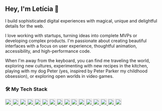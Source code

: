 ## Hey, I'm Letícia 👋

I build sophisticated digital experiences with magical, unique and delightful details for the web.

I love working with startups, turning ideas into complete MVPs or developing complex products. I'm passionate about creating beautiful interfaces with a focus on user experience, thoughtful animation, accessibility, and high-performance code.

When I'm away from the keyboard, you can find me traveling the world, exploring new cultures, experimenting with new recipes in the kitchen, playing with my dog Peter (yes, inspired by Peter Parker my childhood obsession), or exploring open worlds in video games.

### 🛠️ My Tech Stack

<p align="left">
    <a href="https://www.typescriptlang.org/" target="_blank" rel="noreferrer">
    <img src="https://cdn.jsdelivr.net/gh/devicons/devicon/icons/typescript/typescript-original.svg" alt="TypeScript" width="20" height="20"/>
  </a>
  <a href="https://developer.mozilla.org/en-US/docs/Web/JavaScript" target="_blank" rel="noreferrer">
    <img src="https://cdn.jsdelivr.net/gh/devicons/devicon/icons/javascript/javascript-original.svg" alt="JavaScript" width="20" height="20"/>
  </a>
  <a href="https://reactjs.org/" target="_blank" rel="noreferrer">
    <img src="https://cdn.jsdelivr.net/gh/devicons/devicon/icons/react/react-original.svg" alt="React" width="20" height="20"/>
  </a>
  <a href="https://nextjs.org/" target="_blank" rel="noreferrer">
    <img src="https://cdn.jsdelivr.net/gh/devicons/devicon/icons/nextjs/nextjs-original.svg" alt="Next.js" width="20" height="20"/>
  </a>
    <a href="https://vitejs.dev/" target="_blank" rel="noreferrer">
    <img src="https://cdn.jsdelivr.net/gh/devicons/devicon/icons/vitejs/vitejs-original.svg" alt="Vite" width="20" height="20"/>
  </a>
  <a href="https://remix.run/" target="_blank" rel="noreferrer">
    <img src="https://remix.run/favicon-32.png" alt="Remix" width="20" height="20"/>
  </a>
  <a href="https://developer.mozilla.org/en-US/docs/Web/HTML" target="_blank" rel="noreferrer">
    <img src="https://cdn.jsdelivr.net/gh/devicons/devicon/icons/html5/html5-original.svg" alt="HTML5" width="20" height="20"/>
  </a>
  <a href="https://developer.mozilla.org/en-US/docs/Web/CSS" target="_blank" rel="noreferrer">
    <img src="https://cdn.jsdelivr.net/gh/devicons/devicon/icons/css3/css3-original.svg" alt="CSS3" width="20" height="20"/>
  </a>
  <a href="https://sass-lang.com/" target="_blank" rel="noreferrer">
    <img src="https://cdn.jsdelivr.net/gh/devicons/devicon/icons/sass/sass-original.svg" alt="Sass" width="20" height="20"/>
  </a>
  <a href="https://tailwindcss.com/" target="_blank" rel="noreferrer">
    <img src="https://cdn.jsdelivr.net/gh/devicons/devicon/icons/tailwindcss/tailwindcss-original.svg" alt="TailwindCSS" width="20" height="20"/>
  </a>
  <a href="https://redux.js.org/" target="_blank" rel="noreferrer">
    <img src="https://cdn.jsdelivr.net/gh/devicons/devicon/icons/redux/redux-original.svg" alt="Redux" width="20" height="20"/>
  </a>
  <a href="https://zustand-demo.pmnd.rs/" target="_blank" rel="noreferrer">
    <img src="https://zustand-demo.pmnd.rs/favicon.ico" alt="Zustand" width="20" height="20"/>
  </a>
  <a href="https://tanstack.com/query/latest" target="_blank" rel="noreferrer">
    <img src="https://tanstack.com/assets/logo-color-100w-br5_Ikqp.png" alt="TanStack Query (React Query)" width="20" height="20"/>
  </a>
  <a href="https://graphql.org/" target="_blank" rel="noreferrer">
    <img src="https://cdn.jsdelivr.net/gh/devicons/devicon/icons/graphql/graphql-plain.svg" alt="GraphQL" width="20" height="20"/>
  </a>
  <a href="https://storybook.js.org/" target="_blank" rel="noreferrer">
    <img src="https://cdn.jsdelivr.net/gh/devicons/devicon/icons/storybook/storybook-original.svg" alt="Storybook" width="20" height="20"/>
  </a>
  <a href="https://turbo.build/repo" target="_blank" rel="noreferrer">
    <img src="https://turbo.build/images/favicon-dark/apple-touch-icon.png" alt="Turborepo" width="20" height="20"/>
  </a>
</p>
